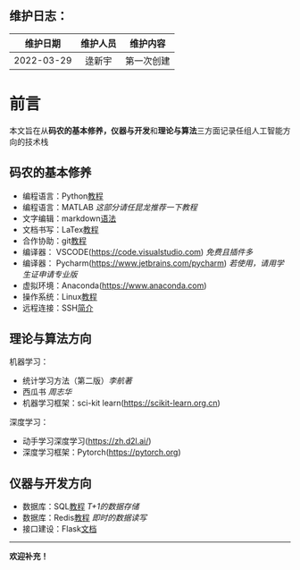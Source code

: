 维护日志：
---
|维护日期|维护人员|维护内容|
|:-:|:-:|:-:|
|2022-03-29| 逯新宇| 第一次创建|  

# 前言
本文旨在从**码农的基本修养，仪器与开发**和**理论与算法**三方面记录任组人工智能方向的技术栈  

## 码农的基本修养
+ 编程语言：Python[教程](https://www.liaoxuefeng.com/wiki/1016959663602400)  
+ 编程语言：MATLAB  *这部分请任昆龙推荐一下教程*
+ 文字编辑：markdown[语法](https://markdown.com.cn/basic-syntax/links.html)
+ 文档书写：LaTex[教程](https://www.jianshu.com/p/3e842d67ada2)
+ 合作协助：git[教程](https://www.runoob.com/git/git-tutorial.html)
+ 编译器： VSCODE(https://code.visualstudio.com) *免费且插件多*
+ 编译器： Pycharm(https://www.jetbrains.com/pycharm) *若使用，请用学生证申请专业版*
+ 虚拟环境：Anaconda(https://www.anaconda.com)
+ 操作系统：Linux[教程](https://www.runoob.com/linux)
+ 远程连接：SSH[简介](https://blog.csdn.net/u013452337/article/details/80847113)
## 理论与算法方向
机器学习：
+ 统计学习方法（第二版）*李航著*
+ 西瓜书 *周志华*
+ 机器学习框架：sci-kit learn(https://scikit-learn.org.cn)  

深度学习：
+ 动手学习深度学习(https://zh.d2l.ai/)
+ 深度学习框架：Pytorch(https://pytorch.org)
## 仪器与开发方向
+ 数据库：SQL[教程](https://www.gairuo.com/p/hive-sql-tutorial) *T+1的数据存储*
+ 数据库：Redis[教程](https://www.runoob.com/redis) *即时的数据读写*
+ 接口建设：Flask[文档](https://flask.net.cn/foreword.html)
---
**欢迎补充！**
